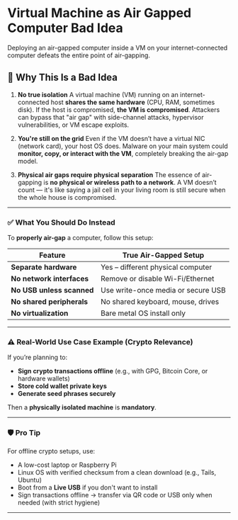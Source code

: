 # Virtual Machine as Air Gapped Computer Bad Idea

Deploying an air-gapped computer inside a VM on your internet-connected computer defeats the entire point of air-gapping.

## 🚫 Why This Is a Bad Idea

1. **No true isolation**
A virtual machine (VM) running on an internet-connected host **shares the same hardware** (CPU, RAM, sometimes disk). If the host is compromised, **the VM is compromised**. Attackers can bypass that "air gap" with side-channel attacks, hypervisor vulnerabilities, or VM escape exploits.

2. **You're still on the grid**
Even if the VM doesn’t have a virtual NIC (network card), your host OS does. Malware on your main system could **monitor, copy, or interact with the VM**, completely breaking the air-gap model.

3. **Physical air gaps require physical separation**
The essence of air-gapping is **no physical or wireless path to a network**. A VM doesn’t count — it's like saying a jail cell in your living room is still secure when the whole house is compromised.

---

### ✅ What You Should Do Instead

To **properly air-gap** a computer, follow this setup:

| Feature                   | True Air-Gapped Setup              |
| ------------------------- | ---------------------------------- |
| **Separate hardware**     | Yes – different physical computer  |
| **No network interfaces** | Remove or disable Wi-Fi/Ethernet   |
| **No USB unless scanned** | Use write-once media or secure USB |
| **No shared peripherals** | No shared keyboard, mouse, drives  |
| **No virtualization**     | Bare metal OS install only         |

---

### ⚠️ Real-World Use Case Example (Crypto Relevance)

If you’re planning to:

* **Sign crypto transactions offline** (e.g., with GPG, Bitcoin Core, or hardware wallets)
* **Store cold wallet private keys**
* **Generate seed phrases securely**

Then a **physically isolated machine** is **mandatory**.

---

### 🛡️ Pro Tip

For offline crypto setups, use:

* A low-cost laptop or Raspberry Pi
* Linux OS with verified checksum from a clean download (e.g., Tails, Ubuntu)
* Boot from a **Live USB** if you don't want to install
* Sign transactions offline → transfer via QR code or USB only when needed (with strict hygiene)

---